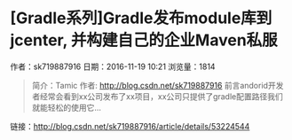 # [Gradle系列]Gradle发布module库到jcenter, 并构建自己的企业Maven私服
作者：sk719887916
日期：2016-11-19 10:21
浏览量：1814
> 简介：Tamic 作者: http://blog.csdn.net/sk719887916
前言andorid开发者经常会看到xx公司发布了xx项目，xx公司只提供了gradle配置路径我们就能轻松的使用它...

 链接：http://blog.csdn.net/sk719887916/article/details/53224544
